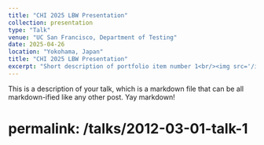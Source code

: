 ```yaml
---
title: "CHI 2025 LBW Presentation"
collection: presentation
type: "Talk"
venue: "UC San Francisco, Department of Testing"
date: 2025-04-26
location: "Yokohama, Japan"
title: "CHI 2025 LBW Presentation"
excerpt: "Short description of portfolio item number 1<br/><img src='/images/CHI2025.JPG'>"
---
```


This is a description of your talk, which is a markdown file that can be all markdown-ified like any other post. Yay markdown!
# permalink: /talks/2012-03-01-talk-1
